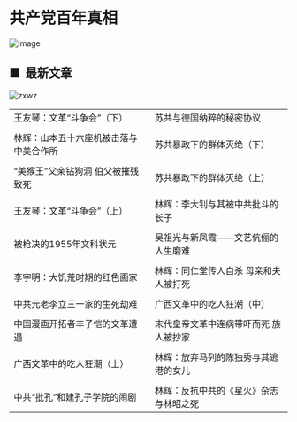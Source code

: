 # 共产党百年真相
 ![image](https://cloud.githubusercontent.com/assets/18081243/24583565/361c094a-1714-11e7-8001-44e30390b841.png)
 
 ## ■  最新文章
![zxwz](https://cloud.githubusercontent.com/assets/18081243/24584445/e9cb8334-1733-11e7-861a-4e207eaa302c.png)

<table class="table">
   <tr>
      <td>王友琴：文革“斗争会”（下）</td>
      <td>苏共与德国纳粹的秘密协议</td>
   </tr>
   <tr>
      <td></td>
      <td></td>
   </tr>
   <tr>
      <td>林辉：山本五十六座机被击落与中美合作所</td>
      <td>苏共暴政下的群体灭绝（下）</td>
   </tr>
   <tr>
      <td></td>
      <td></td>
   </tr>
   <tr>
      <td>“美猴王”父亲钻狗洞 伯父被摧残致死</td>
      <td>苏共暴政下的群体灭绝（上）</td>
   </tr>
   <tr>
      <td></td>
      <td></td>
   </tr>
   <tr>
      <td>王友琴：文革“斗争会”（上）</td>
      <td>林辉：李大钊与其被中共批斗的长子</td>
   </tr>
   <tr>
      <td></td>
      <td></td>
   </tr>
   <tr>
      <td>被枪决的1955年文科状元</td>
      <td>吴祖光与新凤霞——文艺伉俪的人生磨难</td>
   </tr>
   <tr>
      <td></td>
      <td></td>
   </tr>
   <tr>
      <td>李宇明：大饥荒时期的红色画家</td>
      <td>林辉：同仁堂传人自杀 母亲和夫人被打死</td>
   </tr>
   <tr>
      <td></td>
      <td></td>
   </tr>
   <tr>
      <td>中共元老李立三一家的生死劫难</td>
      <td>广西文革中的吃人狂潮（中）</td>
   </tr>
   <tr>
      <td></td>
      <td></td>
   </tr>
   <tr>
      <td>中国漫画开拓者丰子恺的文革遭遇</td>
      <td>末代皇帝文革中连病带吓而死 族人被抄家</td>
   </tr>
   <tr>
      <td></td>
      <td></td>
   </tr>
   <tr>
      <td>广西文革中的吃人狂潮（上）</td>
      <td>林辉：放弃马列的陈独秀与其逃港的女儿</td>
   </tr>
   <tr>
      <td></td>
      <td></td>
   </tr>
   <tr>
      <td>中共“批孔”和建孔子学院的闹剧</td>
      <td>林辉：反抗中共的《星火》杂志与林昭之死</td>
   </tr>
</table>
